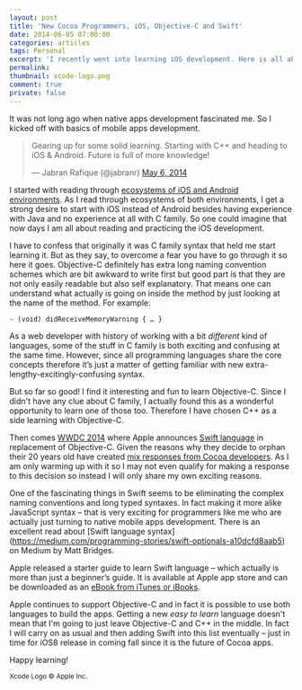 ```yaml
---
layout: post
title: 'New Cocoa Programmers, iOS, Objective-C and Swift'
date: 2014-06-05 07:00:00
categories: articles
tags: Personal
excerpt: 'I recently went into learning iOS development. Here is all about so far experience and what future holds in it with new child in Cocoa family called Swift.'
permalink:
thumbnail: xcode-logo.png
comment: true
private: false
---
```


It was not long ago when native apps development fascinated me. So I kicked off with basics of mobile apps development. 

<blockquote class="twitter-tweet" lang="en"><p>Gearing up for some solid learning. Starting with C++ and heading to iOS &amp; Android. Future is full of more knowledge!</p>&mdash; Jabran Rafique (@jabranr) <a href="https://twitter.com/jabranr/statuses/463763722305929216">May 6, 2014</a></blockquote>
<script async src="//platform.twitter.com/widgets.js" charset="utf-8"></script>

I started with reading through [ecosystems of iOS and Android environments](http://code.tutsplus.com/tutorials/understanding-the-ios-ecosystem--mobile-13824). As I read through ecosystems of both environments, I get a strong desire to start with iOS instead of Android besides having experience with Java and no experience at all with C family. So one could imagine that now days I am all about reading and practicing the iOS development.

I have to confess that originally it was C family syntax that held me start learning it. But as they say, to overcome a fear you have to go through it so here it goes. Objective-C definitely has extra long naming convention schemes which are bit awkward to write first but good part is that they are not only easily readable but also self explanatory. That means one can understand what actually is going on inside the method by just looking at the name of the method. For example:

`- (void) didReceiveMemoryWarning { … }`

As a web developer with history of working with a bit *different* kind of languages, some of the stuff in C family is both exciting and confusing at the same time. However, since all programming languages share the core concepts therefore it’s just a matter of getting familiar with new extra-lengthy-excitingly-confusing syntax.

But so far so good! I find it interesting and fun to learn Objective-C. Since I didn't have any clue about C family, I actually found this as a wonderful opportunity to learn one of those too. Therefore I have chosen C++ as a side learning with Objective-C. 

Then comes [WWDC 2014](http://www.apple.com/apple-events/june-2014/) where Apple announces [Swift language](https://developer.apple.com/swift/) in replacement of Objective-C. Given the reasons why they decide to orphan their 20 years old have created [mix responses from Cocoa developers](http://thenextweb.com/apple/2014/06/03/developers-apples-swift-huge-potential/). As I am only warming up with it so I may not even qualify for making a response to this decision so instead I will only share my own exciting reasons. 

One of the fascinating things in Swift seems to be eliminating the complex naming conventions and long typed syntaxes. In fact making it more alike JavaScript syntax – that is very exciting for programmers like me who are actually just turning to native mobile apps development. There is an excellent read about [Swift language syntax] (https://medium.com/programming-stories/swift-optionals-a10dcfd8aab5) on Medium by Matt Bridges.

Apple released a starter guide to learn Swift language – which actually is more than just a beginner’s guide. It is available at Apple app store and can be downloaded as an [eBook from iTunes or iBooks](https://itunes.apple.com/us/book/the-swift-programming-language/id881256329?mt=11).

Apple continues to support Objective-C and in fact it is possible to use both languages to build the apps. Getting a new *easy to learn* language doesn't mean that I'm going to just leave Objective-C and C++ in the middle. In fact I will carry on as usual and then adding Swift into this list eventually – just in time for iOS8 release in coming fall since it is the future of Cocoa apps.

Happy learning!

<small>Xcode Logo &copy; Apple Inc.</small>